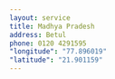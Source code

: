 ```yaml
---
layout: service
title: Madhya Pradesh
address: Betul
phone: 0120 4291595
"longitude": "77.896019"
"latitude": "21.901159"
---
```


